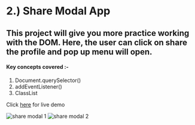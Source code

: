# 2.) Share Modal App

## This project will give you more practice working with the DOM. Here, the user can click on share the profile and pop up menu will open.

#### Key concepts covered :-

1. Document.querySelector()
2. addEventListener()
3. ClassList

Click [here](https://share-modal-app-1999.netlify.app/) for live demo

![share modal 1](https://user-images.githubusercontent.com/84672321/227001313-c2e9643e-8b73-45ad-9d7e-4eacfa92023d.png)
![share modal 2](https://user-images.githubusercontent.com/84672321/227001320-021150a0-a942-4787-8c36-7d5237606a01.png)
